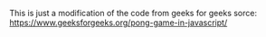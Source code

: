 This is just a modification of the code from geeks for geeks
sorce: https://www.geeksforgeeks.org/pong-game-in-javascript/